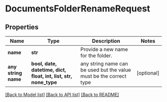 # DocumentsFolderRenameRequest


## Properties
Name | Type | Description | Notes
------------ | ------------- | ------------- | -------------
**name** | **str** | Provide a new name for the folder. | 
**any string name** | **bool, date, datetime, dict, float, int, list, str, none_type** | any string name can be used but the value must be the correct type | [optional]

[[Back to Model list]](../README.md#documentation-for-models) [[Back to API list]](../README.md#documentation-for-api-endpoints) [[Back to README]](../README.md)


